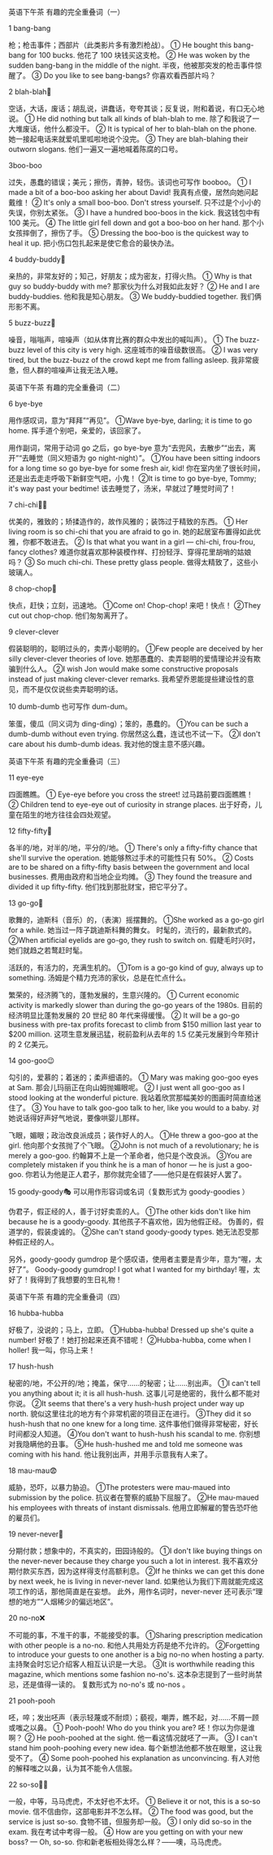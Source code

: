 英语下午茶
有趣的完全重叠词（一）

1 bang-bang

枪；枪击事件；西部片（此类影片多有激烈枪战）。
① He bought this bang-bang for 100 bucks. 他花了 100 块钱买这支枪。
② He was woken by the sudden bang-bang in the middle of the night. 半夜，他被那突发的枪击事件惊醒了。
③ Do you like to see bang-bangs? 你喜欢看西部片吗？

2 blah-blah🤫

空话，大话，废话；胡乱说，讲蠢话，夸夸其谈；反复说，附和着说，有口无心地说。
① He did nothing but talk all kinds of blah-blah to me. 除了和我说了一大堆废话，他什么都没干。
② It is typical of her to blah-blah on the phone. 她一接起电话来就爱叽里呱啦地说个没完。
③ They are blah-blahing their outworn slogans. 他们一遍又一遍地喊着陈腐的口号。

3boo-boo

过失，愚蠢的错误；美元；擦伤，青肿，轻伤。该词也可写作 booboo。
① I made a bit of a boo-boo asking her about David! 我真有点傻，居然向她问起戴维！
② It's only a small boo-boo. Don't stress yourself. 只不过是个小小的失误，你别太紧张。
③ I have a hundred boo-boos in the kick. 我这钱包中有 100 美元。
④ The little girl fell down and got a boo-boo on her hand. 那个小女孩摔倒了，擦伤了手。
⑤ Dressing the boo-boo is the quickest way to heal it up. 把小伤口包扎起来是使它愈合的最快办法。

4 buddy-buddy👭

亲热的，非常友好的；知己，好朋友；成为密友，打得火热。
① Why is that guy so buddy-buddy with me? 那家伙为什么对我如此友好？
② He and I are buddy-buddies. 他和我是知心朋友。
③ We buddy-buddied together. 我们俩形影不离。

5 buzz-buzz🐝

噪音，嗡嗡声，喧噪声（如从体育比赛的群众中发出的喊叫声）。
① The buzz-buzz level of this city is very high. 这座城市的噪音级数很高。
② I was very tired, but the buzz-buzz of the crowd kept me from falling asleep. 我非常疲惫，但人群的喧噪声让我无法入睡。

英语下午茶
有趣的完全重叠词（二）

6 bye-bye

用作感叹词，意为“拜拜”“再见”。
①Wave bye-bye, darling; it is time to go home. 挥手道个别吧，亲爱的，该回家了。

用作副词，常用于动词 go 之后，go bye-bye 意为“去兜风，去散步”“出去，离开”“去睡觉（同义短语为 go night-night）”。
①You have been sitting indoors for a long time so go bye-bye for some fresh air, kid! 你在室内坐了很长时间，还是出去走走呼吸下新鲜空气吧，小鬼！
②It is time to go bye-bye, Tommy; it's way past your bedtime! 该去睡觉了，汤米，早就过了睡觉时间了！

7 chi-chi💃🏻

优美的，雅致的；矫揉造作的，故作风雅的；装饰过于精致的东西。
① Her living room is so chi-chi that you are afraid to go in. 她的起居室布置得如此优雅，你都不敢进去。
② Is that what you want in a girl — chi-chi, frou-frou, fancy clothes? 难道你就喜欢那种装模作样、打扮轻浮、穿得花里胡哨的姑娘吗？
③ So much chi-chi. These pretty glass people. 做得太精致了，这些小玻璃人。

8 chop-chop🚀

快点，赶快；立刻，迅速地。
①Come on! Chop-chop! 来吧！快点！
②They cut out chop-chop. 他们匆匆离开了。

9 clever-clever

假装聪明的，聪明过头的，卖弄小聪明的。
①Few people are deceived by her silly clever-clever theories of love. 她那愚蠢的、卖弄聪明的爱情理论并没有欺骗到什么人。
②I wish Jon would make some constructive proposals instead of just making clever-clever remarks. 我希望乔恩能提些建设性的意见，而不是仅仅说些卖弄聪明的话。

10 dumb-dumb 也可写作 dum-dum。

笨蛋，傻瓜（同义词为 ding-ding）；笨的，愚蠢的。
①You can be such a dumb-dumb without even trying. 你居然这么蠢，连试也不试一下。
②I don't care about his dumb-dumb ideas. 我对他的馊主意不感兴趣。

英语下午茶
有趣的完全重叠词（三）

11 eye-eye

四面瞧瞧。
① Eye-eye before you cross the street! 过马路前要四面瞧瞧！
② Children tend to eye-eye out of curiosity in strange places. 出于好奇，儿童在陌生的地方往往会四处观望。

12 fifty-fifty🥙

各半的/地，对半的/地，平分的/地。
① There's only a fifty-fifty chance that she'll survive the operation. 她能够熬过手术的可能性只有 50%。
② Costs are to be shared on a fifty-fifty basis between the government and local businesses. 费用由政府和当地企业均摊。
③ They found the treasure and divided it up fifty-fifty. 他们找到那批财宝，把它平分了。

13 go-go🕺

歌舞的，迪斯科（音乐）的，（表演）摇摆舞的。
①She worked as a go-go girl for a while. 她当过一阵子跳迪斯科舞的舞女。
时髦的，流行的，最新款式的。
②When artificial eyelids are go-go, they rush to switch on. 假睫毛时兴时，她们就趋之若鹜赶时髦。

活跃的，有活力的，充满生机的。
①Tom is a go-go kind of guy, always up to something. 汤姆是个精力充沛的家伙，总是在忙点什么。

繁荣的，经济腾飞的，蓬勃发展的，生意兴隆的。
① Current economic activity is markedly slower than during the go-go years of the 1980s. 目前的经济明显比蓬勃发展的 20 世纪 80 年代来得缓慢。
② It will be a go-go business with pre-tax profits forecast to climb from $150 million last year to $200 million. 这项生意发展迅猛，税前盈利从去年的 1.5 亿美元发展到今年预计的 2 亿美元。

14 goo-goo😉

勾引的，爱慕的；着迷的；柔声细语的。
① Mary was making goo-goo eyes at Sam. 那会儿玛丽正在向山姆抛媚眼呢。
② I just went all goo-goo as I stood looking at the wonderful picture. 我站着欣赏那幅美妙的图画时简直给迷住了。
③ You have to talk goo-goo talk to her, like you would to a baby. 对她说话得好声好气地说，要像哄婴儿那样。

飞眼，媚眼；政治改良派成员；装作好人的人。
①He threw a goo-goo at the girl. 他向那个女孩抛了个飞眼。
②John is not much of a revolutionary; he is merely a goo-goo. 约翰算不上是一个革命者，他只是个改良派。
③You are completely mistaken if you think he is a man of honor — he is just a goo-goo. 你若认为他是正人君子，那你就完全错了——他只是在假装好人罢了。

15 goody-goody🎭
可以用作形容词或名词（复数形式为 goody-goodies ）

伪君子，假正经的人，善于讨好卖乖的人。
①The other kids don't like him because he is a goody-goody. 其他孩子不喜欢他，因为他假正经。
伪善的，假道学的，假装虔诚的。
②She can't stand goody-goody types. 她无法忍受那种假正经的人。

另外，goody-goody gumdrop 是个感叹语，使用者主要是青少年，意为“喔，太好了”。
Goody-goody gumdrop! I got what I wanted for my birthday! 喔，太好了！我得到了我想要的生日礼物！

英语下午茶
有趣的完全重叠词（四）

16 hubba-hubba

好极了，没说的；马上，立即。
①Hubba-hubba! Dressed up she's quite a number! 好极了！她打扮起来还真不错呢！
②Hubba-hubba, come when I holler! 我一叫，你马上来！

17 hush-hush

秘密的/地，不公开的/地；掩盖，保守……的秘密；让……别出声。
①I can't tell you anything about it; it is all hush-hush. 这事儿可是绝密的，我什么都不能对你说。
②It seems that there's a very hush-hush project under way up north. 貌似这里往北的地方有个非常机密的项目正在进行。
③They did it so hush-hush that no one knew for a long time. 这件事他们做得非常秘密，好长时间都没人知道。
④You don't want to hush-hush his scandal to me. 你别想对我隐瞒他的丑事。
⑤He hush-hushed me and told me someone was coming with his hand. 他让我别出声，并用手示意我有人来了。

18 mau-mau😨

威胁，恐吓，以暴力胁迫。
①The protesters were mau-maued into submission by the police. 抗议者在警察的威胁下屈服了。
②He mau-maued his employees with threats of instant dismissals. 他用立即解雇的警告恐吓他的雇员们。

19 never-never🏡

分期付款；想象中的，不真实的，田园诗般的。
①I don't like buying things on the never-never because they charge you such a lot in interest. 我不喜欢分期付款买东西，因为这样得支付高额利息。
②If he thinks we can get this done by next week, he is living in never-never land. 如果他认为我们下周就能完成这项工作的话，那他简直是在妄想。
此外，用作名词时，never-never 还可表示“理想的地方”“人烟稀少的偏远地区”。

20 no-no❌

不可能的事，不准干的事，不能接受的事。
①Sharing prescription medication with other people is a no-no. 和他人共用处方药是绝不允许的。
②Forgetting to introduce your guests to one another is a big no-no when hosting a party. 主持聚会时忘记介绍客人相互认识是一大忌。
③It is worthwhile reading this magazine, which mentions some fashion no-no's. 这本杂志提到了一些时尚禁忌，还是值得一读的。
复数形式为 no-no's 或 no-nos 。

21 pooh-pooh

呸，啐；发出呸声（表示轻蔑或不耐烦）；藐视，嘲弄，瞧不起，对……不屑一顾或嗤之以鼻。
① Pooh-pooh! Who do you think you are? 呸！你以为你是谁啊？
② He pooh-poohed at the sight. 他一看这情况就呸了一声。
③ I can't stand him pooh-poohing every new idea. 每个新想法他都不放在眼里，这让我受不了。
④ Some pooh-poohed his explanation as unconvincing. 有人对他的解释嗤之以鼻，认为其不能令人信服。

22 so-so🤷‍♀️

一般，中等，马马虎虎，不太好也不太坏。
① Believe it or not, this is a so-so movie. 信不信由你，这部电影并不怎么样。
② The food was good, but the service is just so-so. 食物不错，但服务却一般。
③ I only did so-so in the exam. 我在考试中考得一般。
④ How are you getting on with your new boss? — Oh, so-so.
你和新老板相处得怎么样？——噢，马马虎虎。
